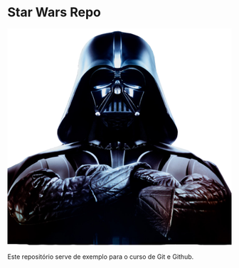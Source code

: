 # Star Wars Repo

![Darth Vader](./DarthVader.png)

Este repositório serve de exemplo para o curso de Git e Github.
